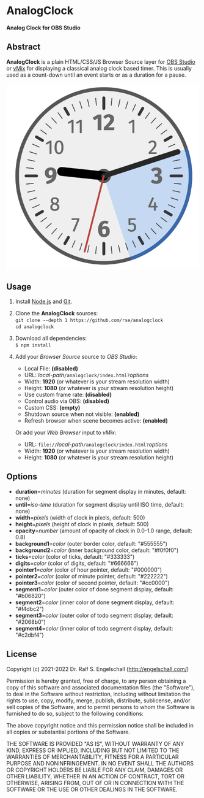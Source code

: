 
AnalogClock
===========

**Analog Clock for OBS Studio**

Abstract
--------

**AnalogClock** is a plain HTML/CSS/JS Browser Source layer for [OBS
Studio](http://obsproject.com/) or [vMix](https://www.vmix.com/) for
displaying a classical analog clock based timer. This is usually used as
a count-down until an event starts or as a duration for a pause.

![AnalogClock screenshot](screenshot.png)

Usage
-----

1. Install [Node.js](https://nodejs.org/) and [Git](https://git-scm.com/).

2. Clone the **AnalogClock** sources:<br/>
   `git clone --depth 1 https://github.com/rse/analogclock`<br/>
   `cd analogclock`<br/>

3. Download all dependencies:<br/>
   `$ npm install`

4. Add your *Browser Source* source to *OBS Studio*:

   - Local File: **(disabled)**
   - URL: *local-path*`/analogclock/index.html?`*options*
   - Width: **1920** (or whatever is your stream resolution width)
   - Height: **1080** (or whatever is your stream resolution height)
   - Use custom frame rate: **(disabled)**
   - Control audio via OBS: **(disabled)**
   - Custom CSS: **(empty)**
   - Shutdown source when not visible: **(enabled)**
   - Refresh browser when scene becomes active: **(enabled)**

   Or add your *Web Browser* input to *vMix*:

   - URL: `file://`*local-path*`/analogclock/index.html?`*options*
   - Width: **1920** (or whatever is your stream resolution width)
   - Height: **1080** (or whatever is your stream resolution height)

Options
-------

- **duration**=*minutes* (duration for segment display in minutes, default: none)
- **until**=*iso-time* (duration for segment display until ISO time, default: none)
- **width**=*pixels* (width of clock in pixels, default: 500)
- **height**=*pixels* (height of clock in pixels, default: 500)
- **opacity**=*number* (amount of opacity of clock in 0.0-1.0 range, default: 0.8)
- **background1**=*color* (outer border color, default: "#555555")
- **background2**=*color* (inner background color, default: "#f0f0f0")
- **ticks**=*color* (color of ticks, default: "#333333")
- **digits**=*color* (color of digits, default: "#666666")
- **pointer1**=*color* (color of hour pointer, default: "#000000")
- **pointer2**=*color* (color of minute pointer, default: "#222222")
- **pointer3**=*color* (color of second pointer, default: "#cc0000")
- **segment1**=*color* (outer color of done segment display, default: "#b06820")
- **segment2**=*color* (inner color of done segment display, default: "#f4dbc2")
- **segment3**=*color* (outer color of todo segment display, default: "#2068b0")
- **segment4**=*color* (inner color of todo segment display, default: "#c2dbf4")

License
-------

Copyright (c) 2021-2022 Dr. Ralf S. Engelschall (http://engelschall.com/)

Permission is hereby granted, free of charge, to any person obtaining
a copy of this software and associated documentation files (the
"Software"), to deal in the Software without restriction, including
without limitation the rights to use, copy, modify, merge, publish,
distribute, sublicense, and/or sell copies of the Software, and to
permit persons to whom the Software is furnished to do so, subject to
the following conditions:

The above copyright notice and this permission notice shall be included
in all copies or substantial portions of the Software.

THE SOFTWARE IS PROVIDED "AS IS", WITHOUT WARRANTY OF ANY KIND,
EXPRESS OR IMPLIED, INCLUDING BUT NOT LIMITED TO THE WARRANTIES OF
MERCHANTABILITY, FITNESS FOR A PARTICULAR PURPOSE AND NONINFRINGEMENT.
IN NO EVENT SHALL THE AUTHORS OR COPYRIGHT HOLDERS BE LIABLE FOR ANY
CLAIM, DAMAGES OR OTHER LIABILITY, WHETHER IN AN ACTION OF CONTRACT,
TORT OR OTHERWISE, ARISING FROM, OUT OF OR IN CONNECTION WITH THE
SOFTWARE OR THE USE OR OTHER DEALINGS IN THE SOFTWARE.

